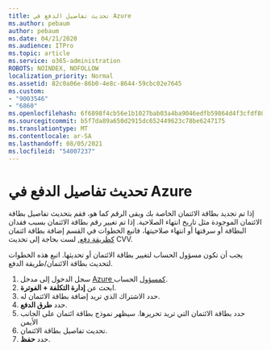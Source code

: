 ```yaml
---
title: تحديث تفاصيل الدفع في Azure
ms.author: pebaum
author: pebaum
ms.date: 04/21/2020
ms.audience: ITPro
ms.topic: article
ms.service: o365-administration
ROBOTS: NOINDEX, NOFOLLOW
localization_priority: Normal
ms.assetid: 82c0a06e-86b0-4e8c-8644-59cbc02e7645
ms.custom:
- "9003546"
- "6860"
ms.openlocfilehash: 6f6898f4cb56e1b1027bab03a4ba9046edfb59864d4f3cfdf8057a18d737f6e9
ms.sourcegitcommit: b5f7da89a650d2915dc652449623c78be6247175
ms.translationtype: MT
ms.contentlocale: ar-SA
ms.lasthandoff: 08/05/2021
ms.locfileid: "54007237"
---
```

# <a name="update-payment-details-in-azure"></a>تحديث تفاصيل الدفع في Azure

إذا تم تجديد بطاقة الائتمان الخاصة بك وبقى الرقم كما هو، فقم بتحديث تفاصيل بطاقة الائتمان الموجودة مثل تاريخ انتهاء الصلاحية. إذا تم تغيير رقم بطاقة الائتمان بسبب فقدان البطاقة أو سرقتها أو انتهاء صلاحيتها، فاتبع الخطوات في القسم إضافة بطاقة ائتمان [كطريقة دفع.](https://docs.microsoft.com/azure/cost-management-billing/manage/change-credit-card?WT.mc_id=Portal-Microsoft_Azure_Support#addcard) لست بحاجة إلى تحديث CVV.

يجب أن تكون مسؤول الحساب لتغيير بطاقة الائتمان أو تحديثها. اتبع هذه الخطوات لتحديث بطاقة الائتمان/طريقة الدفع.

1. سجل الدخول إلى مدخل [Azure كمسؤول](https://portal.azure.com/) الحساب.
2. ابحث عن **إدارة التكلفة + الفوترة**.
3. حدد الاشتراك الذي تريد إضافة بطاقة الائتمان له.
4. حدد **طرق الدفع**.
5. حدد بطاقة الائتمان التي تريد تحريرها. سيظهر نموذج بطاقة ائتمان على الجانب الأيمن
6. تحديث تفاصيل بطاقة الائتمان.
7. حدد **حفظ**.
